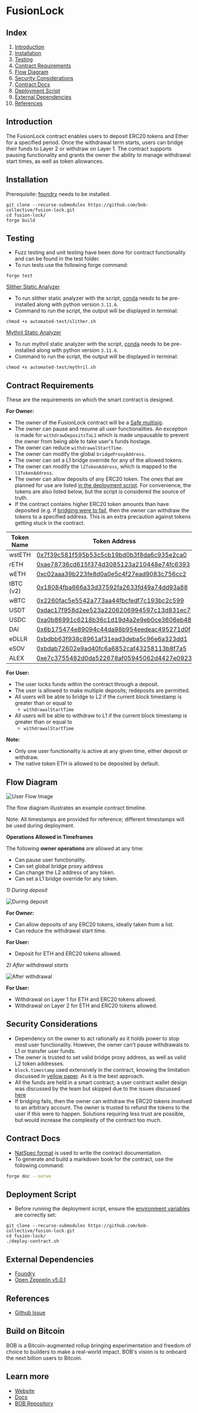 # FusionLock

## Index

1. [Introduction](#introduction)
2. [Installation](#installation)
3. [Testing](#testing)
4. [Contract Requirements](#contract-requirements)
5. [Flow Diagram](#flow-diagram)
6. [Security Considerations](#security-considerations)
7. [Contract Docs](#contract-docs)
8. [Deployment Script](#deployment-script)
9. [External Dependencies](#external-dependencies)
10. [References](#references)

## Introduction

The FusionLock contract enables users to deposit ERC20 tokens and Ether for a specified period. Once the withdrawal term starts, users can bridge their funds to Layer 2 or withdraw on Layer 1. The contract supports pausing functionality and grants the owner the ability to manage withdrawal start times, as well as token allowances.

## Installation

Prerequisite:  [foundry](https://book.getfoundry.sh/getting-started/installation) needs to be installed.

```shell
git clone --recurse-submodules https://github.com/bob-collective/fusion-lock.git
cd fusion-lock/
forge build
```

## Testing

- Fuzz testing and unit testing have been done for contract functionality and can be found in the test folder.
- To run tests use the following forge command:

```shell
forge test
```

[Slither Static Analyzer](https://book.getfoundry.sh/config/static-analyzers#slither)

- To run slither static analyzer with the script, [conda](https://pypi.org/project/conda/) needs to be pre-installed along with python version `3.11.6`.
- Command to run the script, the output will be displayed in terminal:

```shell
chmod +x automated-test/slither.sh
```

[Mythril Static Analyzer](https://book.getfoundry.sh/config/static-analyzers#mythril)

- To run mythril static analyzer with the script, [conda](https://pypi.org/project/conda/) needs to be pre-installed along with python version `3.11.6`.
- Command to run the script, the output will be displayed in terminal:

```shell
chmod +x automated-test/mythril.sh
```

## Contract Requirements

These are the requirements on which the smart contract is designed.

**For Owner:**
- The owner of the FusionLock contract will be a [Safe multisig](https://safe.global/).
- The owner can pause and resume all user functionalities. An exception is made for `withdrawDepositsToL1` which is made unpausable to prevent the owner from being able to take user's funds hostage.
- The owner can reduce `withdrawalStartTime`.
- The owner can modify the global `bridgeProxyAddress`.
- The owner can set a L1 bridge override for any of the allowed tokens.
- The owner can modify the `l2TokenAddress`, which is mapped to the `l1TokenAddress`.
- The owner can allow deposits of any ERC20 token. The ones that are planned for use are listed [in the deployment script](./deploy-contract.sh). For convenience, the tokens are also listed below, but the script is considered the source of truth.
- If the contract contains higher ERC20 token amounts than have deposited (e.g. if [bridging were to fail](https://github.com/ethereum-optimism/optimism/blob/3a62bccd6c5464891d0d6282264022d240d05b60/packages/contracts-bedrock/contracts/universal/StandardBridge.sol#L172), then the owner can withdraw the tokens to a specified address. This is an extra precaution against tokens getting stuck in the contract.

| Token Name | Token Address                                                                                                        |
|------------|----------------------------------------------------------------------------------------------------------------------|
| wstETH     | [0x7f39c581f595b53c5cb19bd0b3f8da6c935e2ca0](https://etherscan.io/token/0x7f39c581f595b53c5cb19bd0b3f8da6c935e2ca0)  |
| rETH       | [0xae78736cd615f374d3085123a210448e74fc6393](https://etherscan.io/token/0xae78736cd615f374d3085123a210448e74fc6393)  |
| wETH       | [0xc02aaa39b223fe8d0a0e5c4f27ead9083c756cc2](https://etherscan.io/token/0xc02aaa39b223fe8d0a0e5c4f27ead9083c756cc2)  |
| tBTC (v2)  | [0x18084fba666a33d37592fa2633fd49a74dd93a88](https://etherscan.io/token/0x18084fba666a33d37592fa2633fd49a74dd93a88)  |
| wBTC       | [0x2260fac5e5542a773aa44fbcfedf7c193bc2c599](https://etherscan.io/token/0x2260fac5e5542a773aa44fbcfedf7c193bc2c599)  |
| USDT       | [0xdac17f958d2ee523a2206206994597c13d831ec7](https://etherscan.io/token/0xdac17f958d2ee523a2206206994597c13d831ec7)  |
| USDC       | [0xa0b86991c6218b36c1d19d4a2e9eb0ce3606eb48](https://etherscan.io/token/0xa0b86991c6218b36c1d19d4a2e9eb0ce3606eb48)  |
| DAI        | [0x6b175474e89094c44da98b954eedeac495271d0f](https://etherscan.io/token/0x6b175474e89094c44da98b954eedeac495271d0f)  |
| eDLLR      | [0xbdbb63f938c8961af31ead3deba5c96e6a323dd1](https://etherscan.io/address/0xbdbb63f938c8961af31ead3deba5c96e6a323dd1) |
| eSOV       | [0xbdab72602e9ad40fc6a6852caf43258113b8f7a5](https://etherscan.io/token/0xbdab72602e9ad40fc6a6852caf43258113b8f7a5)  |
| ALEX       | [0xe7c3755482d0da522678af05945062d4427e0923](https://etherscan.io/token/0xe7c3755482d0da522678af05945062d4427e0923)  |

**For User:**
- The user locks funds within the contract through a deposit.
- The user is allowed to make multiple deposits; redeposits are permitted.
- All users will be able to bridge to L2 if the current block timestamp is greater than or equal to
  - `withdrawalStartTime`
- All users will be able to withdraw to L1 if the current block timestamp is greater than or equal to
  - `withdrawalStartTime`

**Note:**
- Only one user functionality is active at any given time, either deposit or withdraw.
- The native token ETH is allowed to be deposited by default.

## Flow Diagram

![User Flow Image](./static/user-flow.png)

The flow diagram illustrates an example contract timeline.

Note: All timestamps are provided for reference; different timestamps will be used during deployment.

**Operations Allowed in Timeframes**

The following **owner operations** are allowed at any time:
- Can pause user functionality.
- Can set global bridge proxy address
- Can change the L2 address of any token. 
- Can set a L1 bridge override for any token.

_1) During deposit_

![During deposit](./static/during-deposit-arrow.png)

**For Owner:**
- Can allow deposits of any ERC20 tokens, ideally taken from a list.
- Can reduce the withdrawal start time.

**For User:**
- Deposit for ETH and ERC20 tokens allowed.

_2) After withdrawal starts_

![After withdrawal](./static/release-all-deposits-arrow.png)

**For User:**
- Withdrawal on Layer 1 for ETH and ERC20 tokens allowed.
- Withdrawal on Layer 2 for ETH and ERC20 tokens allowed.

## Security Considerations

- Dependency on the owner to act rationally as it holds power to stop most user functionality. However, the owner can't pause withdrawals to L1 or transfer user funds.
- The owner is trusted to set valid bridge proxy address, as well as valid L2 token addresses.
- `block.timestamp` used extensively in the contract, knowing the limitation discussed in [yellow paper](https://neptunemutual.com/blog/understanding-block-timestamp-manipulation/). As it is the best approach.
- All the funds are held in a smart contract; a user contract wallet design was discussed by the team but skipped due to the issues discussed [here](https://github.com/bob-collective/FusionLock/issues/1#issuecomment-1948546205)
- If bridging fails, then the owner can withdraw the ERC20 tokens involved to an arbitrary account. The owner is trusted to refund the tokens to the user if this were to happen. Solutions requiring less trust are possible, but would increase the complexity of the contract too much.

## Contract Docs

- [NatSpec format](https://docs.soliditylang.org/en/latest/natspec-format.html) is used to write the contract documentation.
- To generate and build a markdown book for the contract, use the following command:

```sh
forge doc --serve
```

## Deployment Script
- Before running the deployment script, ensure the [environment variables](./deploy-contract.sh) are correctly set:
```shell
git clone --recurse-submodules https://github.com/bob-collective/fusion-lock.git
cd fusion-lock/
./deploy-contract.sh
```

## External Dependencies
- [Foundry](https://github.com/foundry-rs/foundry)
- [Open Zeppelin v5.0.1](https://github.com/OpenZeppelin/openzeppelin-contracts/releases/tag/v5.0.1)

## References
- [Github Issue](https://github.com/bob-collective/tasks/issues/3)

## Build on Bitcoin

BOB is a Bitcoin-augmented rollup bringing experimentation and freedom of choice to builders to make a real-world impact. BOB's vision is to onboard the next billion users to Bitcoin.

## Learn more

- [Website](https://www.gobob.xyz/)
- [Docs](https://docs.gobob.xyz/)
- [BOB Repository](https://github.com/bob-collective/bob)